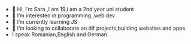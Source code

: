 - 👋 Hi, I’m Sara ,I am 19,i am a 2nd year uni student
- 👀 I’m interested in programming ,web dev 
- 🌱 I’m currently learning JS
- 💞️ I’m looking to collaborate on dif projects,building websites and apps
- I speak Romanian,English and German
  

<!---
saraaa4316/saraaa4316 is a ✨ special ✨ repository because its `README.md` (this file) appears on your GitHub profile.
You can click the Preview link to take a look at your changes.
--->
